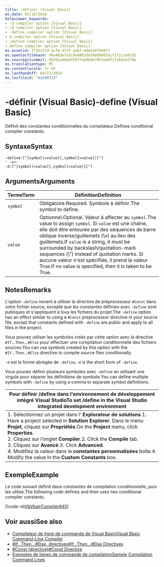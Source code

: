 ```yaml
---
title: -définir (Visual Basic)
ms.date: 03/10/2018
helpviewer_keywords:
- -d compiler option [Visual Basic]
- /d compiler option [Visual Basic]
- -define compiler option [Visual Basic]
- d compiler option [Visual Basic]
- /define compiler option [Visual Basic]
- define compiler option [Visual Basic]
ms.assetid: f735c57d-1cf9-4f2f-a26f-0de630fd4077
ms.openlocfilehash: d0a483e7a3c9e9863db39e89d655cf172c1e8c81
ms.sourcegitcommit: 9b552addadfb57fab0b9e7852ed4f1f1b8a42f8e
ms.translationtype: MT
ms.contentlocale: fr-FR
ms.lasthandoff: 04/23/2019
ms.locfileid: "61649723"
---
```

# <a name="-define-visual-basic"></a><span data-ttu-id="541c2-102">-définir (Visual Basic)</span><span class="sxs-lookup"><span data-stu-id="541c2-102">-define (Visual Basic)</span></span>
<span data-ttu-id="541c2-103">Définit des constantes conditionnelles du compilateur.</span><span class="sxs-lookup"><span data-stu-id="541c2-103">Defines conditional compiler constants.</span></span>  
  
## <a name="syntax"></a><span data-ttu-id="541c2-104">Syntaxe</span><span class="sxs-lookup"><span data-stu-id="541c2-104">Syntax</span></span>  
  
```  
-define:["]symbol[=value][,symbol[=value]]["]  
' -or-  
-d:["]symbol[=value][,symbol[=value]]["]  
```  
  
## <a name="arguments"></a><span data-ttu-id="541c2-105">Arguments</span><span class="sxs-lookup"><span data-stu-id="541c2-105">Arguments</span></span>  
  
|<span data-ttu-id="541c2-106">Terme</span><span class="sxs-lookup"><span data-stu-id="541c2-106">Term</span></span>|<span data-ttu-id="541c2-107">Définition</span><span class="sxs-lookup"><span data-stu-id="541c2-107">Definition</span></span>|  
|---|---|  
|`symbol`|<span data-ttu-id="541c2-108">Obligatoire.</span><span class="sxs-lookup"><span data-stu-id="541c2-108">Required.</span></span> <span data-ttu-id="541c2-109">Symbole à définir.</span><span class="sxs-lookup"><span data-stu-id="541c2-109">The symbol to define.</span></span>|  
|`value`|<span data-ttu-id="541c2-110">Optionnel.</span><span class="sxs-lookup"><span data-stu-id="541c2-110">Optional.</span></span> <span data-ttu-id="541c2-111">Valeur à affecter au `symbol`.</span><span class="sxs-lookup"><span data-stu-id="541c2-111">The value to assign `symbol`.</span></span> <span data-ttu-id="541c2-112">Si `value` est une chaîne, elle doit être entourée par des séquences de barre oblique inverse/guillemets (\\») au lieu des guillemets.</span><span class="sxs-lookup"><span data-stu-id="541c2-112">If `value` is a string, it must be surrounded by backslash/quotation-mark sequences (\\") instead of quotation marks.</span></span> <span data-ttu-id="541c2-113">Si aucune valeur n'est spécifiée, il prend la valeur True.</span><span class="sxs-lookup"><span data-stu-id="541c2-113">If no value is specified, then it is taken to be True.</span></span>|  
  
## <a name="remarks"></a><span data-ttu-id="541c2-114">Notes</span><span class="sxs-lookup"><span data-stu-id="541c2-114">Remarks</span></span>  
 <span data-ttu-id="541c2-115">L'option `-define` revient à utiliser la directive de préprocesseur `#Const` dans votre fichier source, excepté que les constantes définies avec `-define` sont publiques et s'appliquent à tous les fichiers du projet.</span><span class="sxs-lookup"><span data-stu-id="541c2-115">The `-define` option has an effect similar to using a `#Const` preprocessor directive in your source file, except that constants defined with `-define` are public and apply to all files in the project.</span></span>  
  
 <span data-ttu-id="541c2-116">Vous pouvez utiliser les symboles créés par cette option avec la directive `#If`...`Then`...`#Else` pour effectuer une compilation conditionnelle des fichiers sources.</span><span class="sxs-lookup"><span data-stu-id="541c2-116">You can use symbols created by this option with the `#If`...`Then`...`#Else` directive to compile source files conditionally.</span></span>  
  
 <span data-ttu-id="541c2-117">`-d` est la forme abrégée de `-define`.</span><span class="sxs-lookup"><span data-stu-id="541c2-117">`-d` is the short form of `-define`.</span></span>  
  
 <span data-ttu-id="541c2-118">Vous pouvez définir plusieurs symboles avec `-define` en utilisant une virgule pour séparer les définitions de symbole.</span><span class="sxs-lookup"><span data-stu-id="541c2-118">You can define multiple symbols with `-define` by using a comma to separate symbol definitions.</span></span>  
  
|<span data-ttu-id="541c2-119">Pour définir /define dans l'environnement de développement intégré Visual Studio</span><span class="sxs-lookup"><span data-stu-id="541c2-119">To set /define in the Visual Studio integrated development environment</span></span>|  
|---|  
|<span data-ttu-id="541c2-120">1.  Sélectionnez un projet dans l' **Explorateur de solutions**.</span><span class="sxs-lookup"><span data-stu-id="541c2-120">1.  Have a project selected in **Solution Explorer**.</span></span> <span data-ttu-id="541c2-121">Dans le menu **Projet**, cliquez sur **Propriétés**.</span><span class="sxs-lookup"><span data-stu-id="541c2-121">On the **Project** menu, click **Properties**.</span></span> <br /><span data-ttu-id="541c2-122">2.  Cliquez sur l’onglet **Compiler**.</span><span class="sxs-lookup"><span data-stu-id="541c2-122">2.  Click the **Compile** tab.</span></span><br /><span data-ttu-id="541c2-123">3.  Cliquez sur **Avancé**.</span><span class="sxs-lookup"><span data-stu-id="541c2-123">3.  Click **Advanced**.</span></span><br /><span data-ttu-id="541c2-124">4.  Modifiez la valeur dans le **constantes personnalisées** boîte.</span><span class="sxs-lookup"><span data-stu-id="541c2-124">4.  Modify the value in the **Custom Constants** box.</span></span>|  
  
## <a name="example"></a><span data-ttu-id="541c2-125">Exemple</span><span class="sxs-lookup"><span data-stu-id="541c2-125">Example</span></span>  
 <span data-ttu-id="541c2-126">Le code suivant définit deux constantes de compilation conditionnelle, puis les utilise.</span><span class="sxs-lookup"><span data-stu-id="541c2-126">The following code defines and then uses two conditional compiler constants.</span></span>  
  
 [!code-vb[VbVbalrCompiler#45](~/samples/snippets/visualbasic/VS_Snippets_VBCSharp/VbVbalrCompiler/VB/Class1.vb#45)]  
  
## <a name="see-also"></a><span data-ttu-id="541c2-127">Voir aussi</span><span class="sxs-lookup"><span data-stu-id="541c2-127">See also</span></span>

- [<span data-ttu-id="541c2-128">Compilateur de ligne de commande de Visual Basic</span><span class="sxs-lookup"><span data-stu-id="541c2-128">Visual Basic Command-Line Compiler</span></span>](../../../visual-basic/reference/command-line-compiler/index.md)
- [<span data-ttu-id="541c2-129">#If...Then...#Else, directives</span><span class="sxs-lookup"><span data-stu-id="541c2-129">#If...Then...#Else Directives</span></span>](../../../visual-basic/language-reference/directives/if-then-else-directives.md)
- [<span data-ttu-id="541c2-130">#Const (directive)</span><span class="sxs-lookup"><span data-stu-id="541c2-130">#Const Directive</span></span>](../../../visual-basic/language-reference/directives/const-directive.md)
- [<span data-ttu-id="541c2-131">Exemples de lignes de commande de compilation</span><span class="sxs-lookup"><span data-stu-id="541c2-131">Sample Compilation Command Lines</span></span>](../../../visual-basic/reference/command-line-compiler/sample-compilation-command-lines.md)
